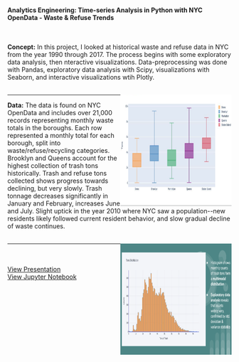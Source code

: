 
#### Analytics Engineering: Time-series Analysis in Python with NYC OpenData - Waste & Refuse Trends 
<br>

**Concept:** In this project, I looked at historical waste and refuse data in NYC from the year 1990 through 2017. The process begins with some exploratory data analysis, then nteractive visualizations. Data-preprocessing was done with Pandas, exploratory data analysis with Scipy, visualizations with Seaborn, and interactive visualizations wtih Plotly.
<br><br>
<p align="right"> <img align="right" src="images/nyctrashdata1.png?raw=true" height="250" width="250"/></p>

---

**Data:** The data is found on NYC OpenData and includes over 21,000 records representing monthly waste totals in the boroughs. Each row represented a monthly total for each borough, split into waste/refuse/recycling categories. Brooklyn and Queens account for the highest collection of trash tons historically. Trash and refuse tons collected shows progress towards declining, but very slowly. Trash tonnage decreases significantly in January and February,  increases June and July. Slight uptick in the year 2010 where NYC saw a population--new residents likely followed current resident behavior, and slow gradual decline of waste continues.
<br><br>
<p align="right"><img align="right" src="images/nyctrashdata2.png?raw=true" height="250" width="250"/></p>

---

<br><br>
[View Presentation](https://github.com/zenjen-devs/zenjen-devs.github.io/blob/master/pdfs/ExploringNYCTrashCollectionTonnageDSNYData.pdf)
<br>
[View Jupyter Notebook](https://github.com/jenarriaz/analytics-python)
